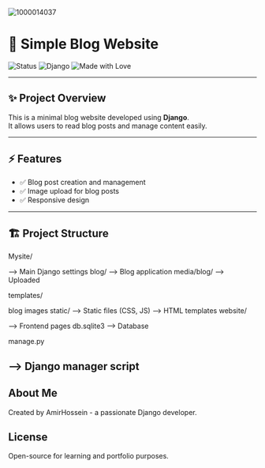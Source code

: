 ![1000014037](https://github.com/user-attachments/assets/4f3736bb-c008-443d-9a29-2d21988e5bf2)
# 📝 Simple Blog Website

![Status](https://img.shields.io/badge/Status-Active-brightgreen)
![Django](https://img.shields.io/badge/Django-Framework-blue)
![Made with Love](https://img.shields.io/badge/Made%20with-Love-red)

---

## ✨ Project Overview
This is a minimal blog website developed using **Django**.  
It allows users to read blog posts and manage content easily.

---

## ⚡ Features
- ✅ Blog post creation and management
- ✅ Image upload for blog posts
- ✅ Responsive design

---

## 🏗️ Project Structure
Mysite/

--> Main Django settings blog/ --> Blog application media/blog/ --> Uploaded

templates/

blog images static/ --> Static files (CSS, JS) --> HTML templates website/

--> Frontend pages db.sqlite3 --> Database

manage.py

--> Django manager script
---

## About Me
Created by AmirHossein - a passionate Django developer.

## License
Open-source for learning and portfolio purposes.
